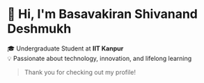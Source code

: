 # 👋 Hi, I'm Basavakiran Shivanand Deshmukh

🎓 Undergraduate Student at **IIT Kanpur**  
💡 Passionate about technology, innovation, and lifelong learning

<!--
**BSV22/BSV22** is a ✨ _special_ ✨ repository because its `README.md` (this file) appears on your GitHub profile.

Here are some ideas to get you started:

- 🔭 I’m currently working on ...
- 🌱 I’m currently learning ...
- 👯 I’m looking to collaborate on ...
- 🤔 I’m looking for help with ...
- 💬 Ask me about ...
- 📫 How to reach me: ...
- 😄 Pronouns: ...
- ⚡ Fun fact: ...
-->

> Thank you for checking out my profile!
